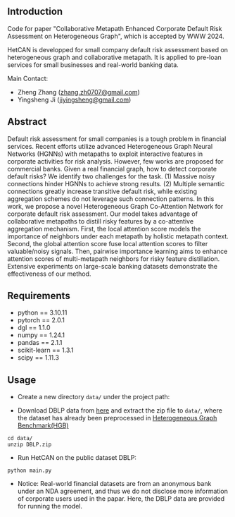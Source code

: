 Introduction
------
Code for paper "Collaborative Metapath Enhanced Corporate Default Risk Assessment on Heterogeneous Graph", which is accepted by WWW 2024.

HetCAN is developped for small company default risk assessment based on heterogeneous graph and collaborative metapath. It is applied to pre-loan services for small businesses and real-world banking data.

Main Contact: 

- Zheng Zhang (zhang.zh0707@gmail.com)
- Yingsheng Ji (jiyingsheng@gmail.com)


Abstract
------
Default risk assessment for small companies is a tough problem in financial services. Recent efforts utilize advanced Heterogeneous Graph Neural Networks (HGNNs) with metapaths to exploit interactive features in corporate activities for risk analysis. However, few works are proposed for commercial banks. Given a real financial graph, how to detect corporate default risks? We identify two challenges for the task. (1) Massive noisy connections hinder HGNNs to achieve strong results. (2) Multiple semantic connections greatly increase transitive default risk, while existing aggregation schemes do not leverage such connection patterns. In this work, we propose a novel Heterogeneous Graph Co-Attention Network for corporate default risk assessment. Our model takes advantage of collaborative metapaths to distill risky features by a co-attentive aggregation mechanism. First, the local attention score models the importance of neighbors under each metapath by holistic metapath context. Second, the global attention score fuse local attention scores to filter valuable/noisy signals. Then, pairwise importance learning aims to enhance attention scores of multi-metapath neighbors for risky feature distillation. Extensive experiments on large-scale banking datasets demonstrate the effectiveness of our method.


Requirements
------

* python == 3.10.11
* pytorch == 2.0.1
* dgl == 1.1.0
* numpy == 1.24.1
* pandas == 2.1.1
* scikit-learn == 1.3.1
* scipy == 1.11.3


Usage
------

* Create a new directory `data/` under the project path:

* Download DBLP data from [here](https://drive.google.com/drive/folders/10-pf2ADCjq_kpJKFHHLHxr_czNNCJ3aX?usp=sharing) and extract the zip file to `data/`, where the dataset has already been preprocessed in [Heterogeneous Graph Benchmark(HGB)](https://github.com/THUDM/HGB)
```
cd data/
unzip DBLP.zip
```

* Run HetCAN on the public dataset DBLP:
```
python main.py
```

* Notice: Real-world financial datasets are from an anonymous bank under an NDA agreement, and thus we do not disclose more information of corporate users used in the papar. Here, the DBLP data are provided for running the model.
